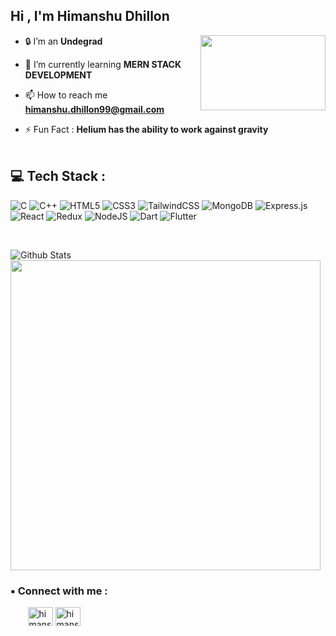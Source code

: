 
<h2 >  Hi  , I'm Himanshu Dhillon</h2>  <img align="right" src="https://c.tenor.com/FcVg5W9zZJQAAAAC/error.gif" height="120px" width="200px">

-  🔒 I’m an **Undegrad**

- 🌱 I’m currently learning **MERN STACK DEVELOPMENT**    

- 📫 How to reach me **himanshu.dhillon99@gmail.com** 

- ⚡ Fun Fact : **Helium has the ability to work against gravity**
<br/><br/>







## 💻 Tech Stack :
![C](https://img.shields.io/badge/c-%2300599C.svg?style=flat-square&logo=c&logoColor=white) ![C++](https://img.shields.io/badge/c++-%2300599C.svg?style=flat-square&logo=c%2B%2B&logoColor=white) ![HTML5](https://img.shields.io/badge/html5-%23E34F26.svg?style=flat-square&logo=html5&logoColor=white) ![CSS3](https://img.shields.io/badge/css3-%231572B6.svg?style=flat-square&logo=css3&logoColor=white) ![TailwindCSS](https://img.shields.io/badge/tailwindcss-%2338B2AC.svg?style=flat-square&logo=tailwind-css&logoColor=white)  ![MongoDB](https://img.shields.io/badge/MongoDB-%234ea94b.svg?style=flat-square&logo=mongodb&logoColor=white) ![Express.js](https://img.shields.io/badge/express.js-%23404d59.svg?style=flat-square&logo=express&logoColor=%2361DAFB) ![React](https://img.shields.io/badge/react-%2320232a.svg?style=flat-square&logo=react&logoColor=%2361DAFB) ![Redux](https://img.shields.io/badge/redux-%23593d88.svg?style=flat-square&logo=redux&logoColor=white) ![NodeJS](https://img.shields.io/badge/node.js-6DA55F?style=flat-square&logo=node.js&logoColor=white) ![Dart](https://img.shields.io/badge/dart-%230175C2.svg?style=flat-square&logo=dart&logoColor=white) ![Flutter](https://img.shields.io/badge/Flutter-%2302569B.svg?style=flat-square&logo=Flutter&logoColor=white)






<br/>

![Github Stats](https://github-stats-alpha.vercel.app/api/?username=himanshudhillon09&tc=333&ic=333)<br/>
<img src="https://github-readme-streak-stats.herokuapp.com?user=himanshudhillon09&theme=grey" width="496px">





<h3>▪ Connect with me :</h3>


<p align="left">
  &nbsp;&nbsp;&nbsp;&nbsp;&nbsp;&nbsp;
<a href="https://twitter.com/Himanshu09052" target="blank"><img align="center" src="https://cdn.jsdelivr.net/npm/simple-icons@3.0.1/icons/twitter.svg" alt="himanshudhillon09" height="30" width="40" /></a>
<a href="https://linkedin.com/in/himanshu095" target="blank"><img align="center" src="https://cdn.jsdelivr.net/npm/simple-icons@3.0.1/icons/linkedin.svg" alt="himanshudhillon09" height="30" width="40" /></a>


</p>





